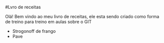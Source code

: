 #Lvro de receitas

Olá! Bem vindo ao meu livro de receitas, ele esta sendo criado como forma de treino para treino em aulas sobre o GIT

 - Strogonoff de frango
 - Pave
